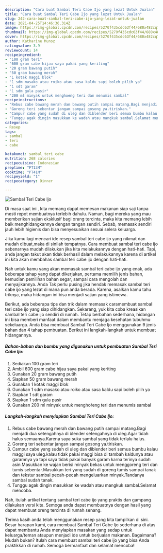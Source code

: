```yaml
---
description: "Cara buat Sambal Teri Cabe Ijo yang lezat Untuk Jualan"
title: "Cara buat Sambal Teri Cabe Ijo yang lezat Untuk Jualan"
slug: 242-cara-buat-sambal-teri-cabe-ijo-yang-lezat-untuk-jualan
date: 2021-04-25T14:46:36.314Z
image: https://img-global.cpcdn.com/recipes/5270f435cdc63f44/680x482cq70/sambal-teri-cabe-ijo-foto-resep-utama.jpg
thumbnail: https://img-global.cpcdn.com/recipes/5270f435cdc63f44/680x482cq70/sambal-teri-cabe-ijo-foto-resep-utama.jpg
cover: https://img-global.cpcdn.com/recipes/5270f435cdc63f44/680x482cq70/sambal-teri-cabe-ijo-foto-resep-utama.jpg
author: Katharine Munoz
ratingvalue: 3.9
reviewcount: 14
recipeingredient:
- "100 gram teri"
- "600 gram cabe hijau saya pakai yang keriting"
- "20 gram bawang putih"
- "50 gram bawang merah"
- "1 kotak maggi blok"
- "1 sdm masako atau roiko atau sasa kaldu sapi boleh pilih ya"
- "1 sdt garam"
- "1 sdm gula pasir"
- "200 ml minyak untuk menghoeng teri dan menumis sambal"
recipeinstructions:
- "Rebus cabe bawang merah dan bawang putih sampai matang.Bagi menjadi dua setengahnya di blender setengahnya di uleg.Agar tidah halus semuanya.Karena saya suka sambal yang tidak terlalu halus."
- "Goreng teri sebentar jangan sampai gosong ya.tiriskan."
- "Campur cabe yang sudah di uleg dan diblender beri semua bumbu kalau maggi saya uleg.kalau tidak pakai maggi bisa di tambah kaldunya atau garamnya ya tapi saya tidak pakai banyak garam karna terinya sudah asin.Masukkan ke wajan berisi minyak bekas untuk menggoreng teri dan tumis sebentar.Masukkan teri yang sudah di goreng tumis sampai tanak dan tekstur sambal pecah-pecah mengeluarkan minyak.Tandanya sambal sudah tanak."
- "Tunggu agak dingin masukkan ke wadah atau mangkuk sambal.Selamat mencoba."
categories:
- Resep
tags:
- sambal
- teri
- cabe

katakunci: sambal teri cabe 
nutrition: 268 calories
recipecuisine: Indonesian
preptime: "PT13M"
cooktime: "PT41M"
recipeyield: "1"
recipecategory: Dinner

---
```



![Sambal Teri Cabe Ijo](https://img-global.cpcdn.com/recipes/5270f435cdc63f44/680x482cq70/sambal-teri-cabe-ijo-foto-resep-utama.jpg)

Di masa  saat ini , kita memang dapat memesan makanan siap saji tanpa mesti repot membuatnya terlebih dahulu. Namun, bagi mereka yang mau memberikan sajian eksklusif bagi orang tercinta, maka kita memang lebih baik menghidangkannya dengan tangan sendiri. Sebab, memasak sendiri jauh lebih higienis dan bisa menyesuaikan sesuai selera keluarga.

Jika kamu lagi mencari ide resep sambal teri cabe ijo yang nikmat dan mudah dibuat,maka di sinilah tempatnya. Cara membuat sambal teri cabe ijo  sebenarnya mudah dilakukan jika kita melakukannya dengan hati-hati. Tapi, anda jangan takut akan tidak berhasil dalam melakukannya 
karena di artikel ini kita akan membahas sambal teri cabe ijo dengan hati-hati.  



Nah untuk kamu yang akan memasak sambal teri cabe ijo yang enak, ada beberapa tahap yang dapat dikerjakan, pertama memilih jenis bahan, kemudian pemilihan bahan segar, sampai cara mengolah dan menyajikannya. Anda Tak perlu pusing jika hendak memasak sambal teri cabe ijo yang lezat di mana pun anda berada. Karena, asalkan kamu  tahu triknya, maka hidangan ini bisa menjadi sajian yang istimewa.

Berikut, ada beberapa tips dan trik dalam memasak caramembuat sambal teri cabe ijo yang siap dihidangkan. Sekarang, yuk kita coba kreasikan sambal teri cabe ijo sendiri di rumah. Tetap berbahan sederhana, hidangan ini bisa memberi manfaat dalam membantu menjaga kesehatan tubuhmu sekeluarga. Anda bisa membuat Sambal Teri Cabe Ijo menggunakan 9 jenis bahan dan 4 tahap pembuatan. Berikut ini langkah-langkah untuk membuat hidangannya.

<!--inarticleads1-->

##### Bahan-bahan dan bumbu yang digunakan untuk pembuatan Sambal Teri Cabe Ijo:

1. Sediakan 100 gram teri
1. Ambil 600 gram cabe hijau saya pakai yang keriting
1. Gunakan 20 gram bawang putih
1. Siapkan 50 gram bawang merah
1. Gunakan 1 kotak maggi blok
1. Gunakan 1 sdm masako atau roiko atau sasa kaldu sapi boleh pilih ya
1. Siapkan 1 sdt garam
1. Siapkan 1 sdm gula pasir
1. Gunakan 200 ml minyak untuk menghoŕeng teri dan menumis sambal




<!--inarticleads2-->

##### Langkah-langkah menyiapkan Sambal Teri Cabe Ijo:

1. Rebus cabe bawang merah dan bawang putih sampai matang.Bagi menjadi dua setengahnya di blender setengahnya di uleg.Agar tidah halus semuanya.Karena saya suka sambal yang tidak terlalu halus.
1. Goreng teri sebentar jangan sampai gosong ya.tiriskan.
1. Campur cabe yang sudah di uleg dan diblender beri semua bumbu kalau maggi saya uleg.kalau tidak pakai maggi bisa di tambah kaldunya atau garamnya ya tapi saya tidak pakai banyak garam karna terinya sudah asin.Masukkan ke wajan berisi minyak bekas untuk menggoreng teri dan tumis sebentar.Masukkan teri yang sudah di goreng tumis sampai tanak dan tekstur sambal pecah-pecah mengeluarkan minyak.Tandanya sambal sudah tanak.
1. Tunggu agak dingin masukkan ke wadah atau mangkuk sambal.Selamat mencoba.




Nah, itulah artikel tentang  sambal teri cabe ijo  yang praktis dan gampang dilakukan versi kita. Semoga anda dapat membuatnya dengan hasil yang dapat membuat oreng tercinta di rumah senang. 

Terima kasih anda telah menggunakan resep yang kita tampilkan di sini. Besar harapan kami, cara membuat  Sambal Teri Cabe Ijo sederhana di atas dapat membantu Anda menyiapkan masakan yang sedap untuk keluarga/teman ataupun menjadi ide untuk berjualan makanan. Bagaimana? Mudah bukan? Itulah cara membuat sambal teri cabe ijo yang bisa Anda praktikkan di rumah. Semoga bermanfaat dan selamat mencoba!

